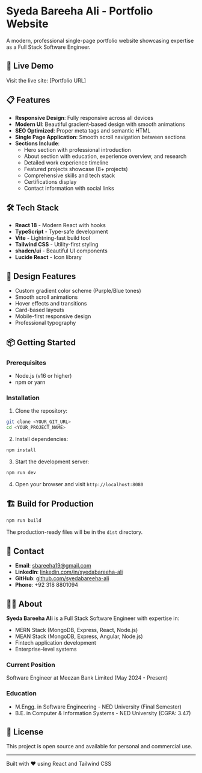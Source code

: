# Syeda Bareeha Ali - Portfolio Website

A modern, professional single-page portfolio website showcasing expertise as a Full Stack Software Engineer.

## 🚀 Live Demo

Visit the live site: [Portfolio URL]

## 📋 Features

- **Responsive Design**: Fully responsive across all devices
- **Modern UI**: Beautiful gradient-based design with smooth animations
- **SEO Optimized**: Proper meta tags and semantic HTML
- **Single Page Application**: Smooth scroll navigation between sections
- **Sections Include**:
  - Hero section with professional introduction
  - About section with education, experience overview, and research
  - Detailed work experience timeline
  - Featured projects showcase (8+ projects)
  - Comprehensive skills and tech stack
  - Certifications display
  - Contact information with social links

## 🛠️ Tech Stack

- **React 18** - Modern React with hooks
- **TypeScript** - Type-safe development
- **Vite** - Lightning-fast build tool
- **Tailwind CSS** - Utility-first styling
- **shadcn/ui** - Beautiful UI components
- **Lucide React** - Icon library

## 🎨 Design Features

- Custom gradient color scheme (Purple/Blue tones)
- Smooth scroll animations
- Hover effects and transitions
- Card-based layouts
- Mobile-first responsive design
- Professional typography

## 📦 Getting Started

### Prerequisites

- Node.js (v16 or higher)
- npm or yarn

### Installation

1. Clone the repository:
```bash
git clone <YOUR_GIT_URL>
cd <YOUR_PROJECT_NAME>
```

2. Install dependencies:
```bash
npm install
```

3. Start the development server:
```bash
npm run dev
```

4. Open your browser and visit `http://localhost:8080`

## 🏗️ Build for Production

```bash
npm run build
```

The production-ready files will be in the `dist` directory.

## 📧 Contact

- **Email**: sbareeha19@gmail.com
- **LinkedIn**: [linkedin.com/in/syedabareeha-ali](https://linkedin.com/in/syedabareeha-ali)
- **GitHub**: [github.com/syedabareeha-ali](https://github.com/syedabareeha-ali)
- **Phone**: +92 318 8801094

## 👩‍💻 About

**Syeda Bareeha Ali** is a Full Stack Software Engineer with expertise in:
- MERN Stack (MongoDB, Express, React, Node.js)
- MEAN Stack (MongoDB, Express, Angular, Node.js)
- Fintech application development
- Enterprise-level systems

### Current Position
Software Engineer at Meezan Bank Limited (May 2024 - Present)

### Education
- M.Engg. in Software Engineering - NED University (Final Semester)
- B.E. in Computer & Information Systems - NED University (CGPA: 3.47)

## 📄 License

This project is open source and available for personal and commercial use.

---

Built with ❤️ using React and Tailwind CSS

